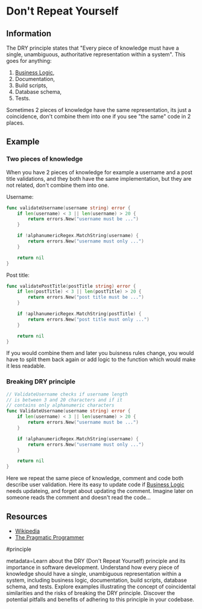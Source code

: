 # Don't Repeat Yourself

## Information

The DRY principle states that "Every piece of knowledge must have a single, unambiguous, authoritative representation within a system". This goes for anything:
1. [Business Logic](https://github.com/vimcki/design-principles/blob/master/Business%20Logic.md),
1. Documentation,
1. Build scripts,
1. Database schema,
1. Tests.

Sometimes 2 pieces of knowledge have the same representation, its just a coincidence, don't combine them into one if you see "the same" code in 2 places.

## Example

### Two pieces of knowledge

When you have 2 pieces of knowledge for example a username and a post title validations, and they both have the same implementation, but they are not related, don't combine them into one.

Username:

```go
func validateUsername(username string) error {
	if len(username) < 3 || len(username) > 20 {
		return errors.New("username must be ...")
	}

	if !alphanumericRegex.MatchString(username) {
		return errors.New("username must only ...")
	}

	return nil
}
```

Post title:

```go
func validatePostTitle(postTitle string) error {
	if len(postTitle) < 3 || len(postTitle) > 20 {
		return errors.New("post title must be ...")
	}

	if !aplhanumericRegex.MatchString(postTitle) {
		return errors.New("post title must only ...")
	}

	return nil
}
```

If you would combine them and later you buisness rules change, you would have to split them back again or add logic to the function which would make it less readable.

### Breaking DRY principle

```go
// ValidateUsername checks if username length 
// is between 3 and 20 characters and if it 
// contains only alphanumeric characters
func ValidateUsername(username string) error {
	if len(username) < 3 || len(username) > 20 {
		return errors.New("username must be ...")
	}

	if !alphanumericRegex.MatchString(username) {
		return errors.New("username must only ...")
	}

	return nil
}
```

Here we repeat the same piece of knowledge, comment and code both describe user validation. Here its easy to update code if [Business Logic](https://github.com/vimcki/design-principles/blob/master/Business%20Logic.md) needs updateing, and forget about updating the comment. Imagine later on someone reads the comment and doesn't read the code...

## Resources

- [Wikipedia](https://en.wikipedia.org/wiki/Don%27t_repeat_yourself)
- [The Pragmatic Programmer](https://pragprog.com/titles/tpp20/the-pragmatic-programmer-20th-anniversary-edition/)

#principle

metadata=Learn about the DRY (Don't Repeat Yourself) principle and its importance in software development. Understand how every piece of knowledge should have a single, unambiguous representation within a system, including business logic, documentation, build scripts, database schema, and tests. Explore examples illustrating the concept of coincidental similarities and the risks of breaking the DRY principle. Discover the potential pitfalls and benefits of adhering to this principle in your codebase.
